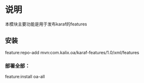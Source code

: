 # 说明
  本模块主要功能是用于发布karaf的features
## 安装
  feature:repo-add mvn:com.kalix.oa/karaf-features/1.0/xml/features
### 部署全部：
  feature:install oa-all